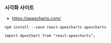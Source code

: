 ### 시각화 사이트

- https://apexcharts.com/

```
npm install --save react-apexcharts apexcharts
```

```tsx
import ApexChart from "react-apexcharts";
```

